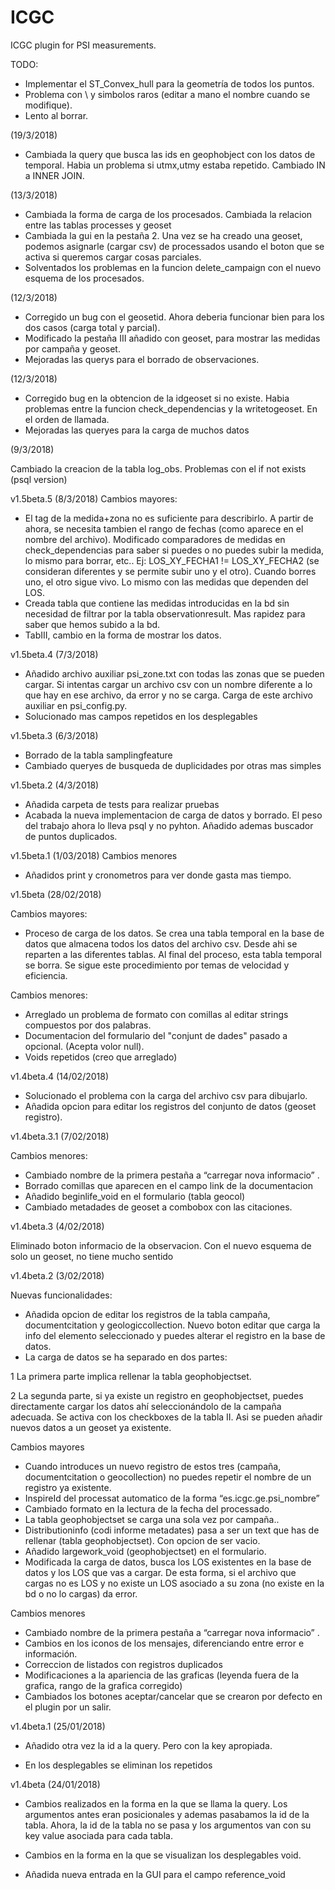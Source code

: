 # ICGC

ICGC plugin for PSI measurements.

TODO:
- Implementar el ST_Convex_hull para la geometría de todos los puntos.
- Problema con \\ y simbolos raros (editar a mano el nombre cuando se modifique).
- Lento al borrar.

(19/3/2018)
- Cambiada la query que busca las ids en geophobject con los datos de temporal. Habia un problema si utmx,utmy estaba repetido.
Cambiado IN a INNER JOIN.

(13/3/2018)
- Cambiada la forma de carga de los procesados. Cambiada la relacion entre las tablas processes y geoset
- Cambiada la gui en la pestaña 2. Una vez se ha creado una geoset, podemos asignarle (cargar csv) de processados usando el boton que se activa si queremos cargar cosas parciales.
- Solventados los problemas en la funcion delete_campaign con el nuevo esquema de los procesados.


(12/3/2018)
- Corregido un bug con el geosetid. Ahora deberia funcionar bien para los dos casos (carga total y parcial).
- Modificado la pestaña III añadido con geoset, para mostrar las medidas por campaña y geoset. 
- Mejoradas las querys para el borrado de observaciones.

(12/3/2018)

- Corregido bug en la obtencion de la idgeoset si no existe. Habia problemas entre la funcion check_dependencias y la writetogeoset.
En el orden de llamada.
- Mejoradas las queryes para la carga de muchos datos 


(9/3/2018)

Cambiado la creacion de la tabla log_obs. Problemas con el if not exists (psql version)


v1.5beta.5 (8/3/2018)
Cambios mayores:
- El tag de la medida+zona no es suficiente para describirlo. A partir de ahora, se necesita tambien el rango de fechas (como aparece en el nombre del archivo). Modificado comparadores de medidas en check_dependencias para saber si puedes o no puedes subir la medida, lo mismo para borrar, etc..
Ej: LOS_XY_FECHA1 != LOS_XY_FECHA2 (se consideran diferentes y se permite subir uno y el otro).
    Cuando borres uno, el otro sigue vivo.
    Lo mismo con las medidas que dependen del LOS.
- Creada tabla que contiene las medidas introducidas en la bd sin necesidad de filtrar por la tabla observationresult. Mas rapidez para saber que hemos subido a la bd.
- TabIII, cambio en la forma de mostrar los datos.


v1.5beta.4 (7/3/2018)
- Añadido archivo auxiliar psi_zone.txt con todas las zonas que se pueden cargar. Si intentas cargar un archivo csv con un nombre diferente a lo que hay en ese archivo, da error y no se carga. Carga de este archivo auxiliar en psi_config.py.
- Solucionado mas campos repetidos en los desplegables

v1.5beta.3 (6/3/2018)
- Borrado de la tabla samplingfeature
- Cambiado queryes de busqueda de duplicidades por otras mas simples

v1.5beta.2 (4/3/2018)
- Añadida carpeta de tests para realizar pruebas
- Acabada la nueva implementacion de carga de datos y borrado. El peso del trabajo ahora lo lleva psql y no pyhton. Añadido ademas buscador de puntos duplicados.

v1.5beta.1 (1/03/2018)
Cambios menores
- Añadidos print y cronometros para ver donde gasta mas tiempo.

v1.5beta (28/02/2018)

Cambios mayores:
- Proceso de carga de los datos. Se crea una tabla temporal en la base de datos que almacena todos los datos del archivo csv. Desde ahi se reparten a las diferentes tablas. Al final del proceso, esta tabla temporal se borra. Se sigue este procedimiento por temas de velocidad y eficiencia.

Cambios menores:
- Arreglado un problema de formato con comillas al editar strings compuestos por dos palabras.
- Documentacion del formulario del "conjunt de dades" pasado a opcional. (Acepta volor null).
- Voids repetidos (creo que arreglado)



v1.4beta.4 (14/02/2018)

- Solucionado el problema con la carga del archivo csv para dibujarlo.
- Añadida opcion para editar los registros del conjunto de datos (geoset registro).

v1.4beta.3.1 (7/02/2018)

Cambios menores:
-	Cambiado nombre de la primera pestaña a “carregar nova informacio” .
- Borrado comillas que aparecen en el campo link de la documentacion
- Añadido beginlife_void en el formulario (tabla geocol)
- Cambiado metadades de geoset a combobox con las citaciones.


v1.4beta.3 (4/02/2018)

Eliminado boton informacio de la observacion. Con el nuevo esquema de solo un geoset, no tiene mucho sentido


v1.4beta.2 (3/02/2018)

Nuevas funcionalidades:
-	Añadida opcion de editar los registros de la tabla campaña, documentcitation y geologiccollection. Nuevo boton editar que carga la info del elemento seleccionado y puedes alterar el registro en la base de datos.
-	La carga de datos se ha separado en dos partes:

1 La primera parte implica rellenar la tabla geophobjectset.

2 La segunda parte, si ya existe un registro en geophobjectset, puedes directamente cargar los datos ahí seleccionándolo de la campaña adecuada. Se activa con los checkboxes de la tabla II. Asi se pueden añadir nuevos datos a un geoset ya existente.


Cambios mayores
-	Cuando introduces un nuevo registro de estos tres (campaña, documentcitation o geocollection) no puedes repetir el nombre de un registro ya existente.
-	InspireId del processat automatico de la forma “es.icgc.ge.psi_nombre”
-	Cambiado formato en la lectura de la fecha del processado.
-	La tabla geophobjectset se carga una sola vez por campaña..
-	Distributioninfo (codi informe metadates) pasa a ser un text que has de rellenar (tabla geophobjectset). Con opcion de ser vacio.
-	Añadido largework_void (geophobjectset)  en el formulario.
-	Modificada la carga de datos, busca los LOS existentes en la base de datos y los LOS que vas a cargar. De esta forma, si el archivo que cargas no es LOS y no existe un LOS asociado a su zona (no existe en la bd o no lo cargas) da error.


Cambios menores
-	Cambiado nombre de la primera pestaña a “carregar nova informacio” .
-	Cambios en los iconos de los mensajes, diferenciando entre error e información.
-	Correccion de listados con registros duplicados
-	Modificaciones a la apariencia de las graficas (leyenda fuera de la grafica, rango de la grafica corregido)
- Cambiados los botones aceptar/cancelar que se crearon por defecto en el plugin por un salir.


v1.4beta.1 (25/01/2018)

- Añadido otra vez la id a la query. Pero con la key apropiada.

- En los desplegables se eliminan los repetidos

v1.4beta (24/01/2018)

- Cambios realizados en la forma en la que se llama la query. Los argumentos antes eran posicionales y ademas pasabamos la id de la tabla. Ahora, la id de la tabla no se pasa y los argumentos van con su key value asociada para cada tabla.

- Cambios en la forma en la que se visualizan los desplegables void.

- Añadida nueva entrada en la GUI para el campo reference_void
